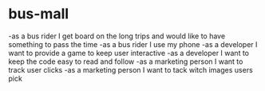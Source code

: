 # bus-mall
-as a bus rider I get board on the long trips and would like to have something to pass the time
-as a bus rider I use my phone
-as a developer I want to provide a game to keep user interactive
-as a developer I want to keep the code easy to read and follow
-as a marketing person I want to track user clicks
-as a marketing person I want to tack witch images users pick
